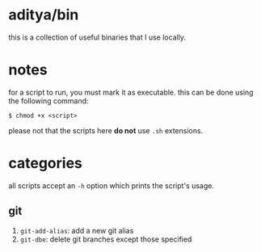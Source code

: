 # aditya/bin
this is a collection of useful binaries that I use locally.

# notes
for a script to run, you must mark it as executable.
this can be done using the following command:
```
$ chmod +x <script>
```
please not that the scripts here **do not** use `.sh` extensions.

# categories
all scripts accept an `-h` option which prints the script's usage.

## git
1. `git-add-alias`: add a new git alias
2. `git-dbe`: delete git branches except those specified
